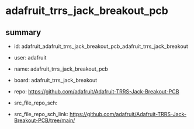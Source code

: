 # adafruit_trrs_jack_breakout_pcb
 
## summary 
* id: adafruit_adafruit_trrs_jack_breakout_pcb_adafruit_trrs_jack_breakout
* user: adafruit
* name: adafruit_trrs_jack_breakout_pcb
* board: adafruit_trrs_jack_breakout
* repo: https://github.com/adafruit/Adafruit-TRRS-Jack-Breakout-PCB



* src_file_repo_sch: 
* src_file_repo_sch_link: https://github.com/adafruit/Adafruit-TRRS-Jack-Breakout-PCB/tree/main/






